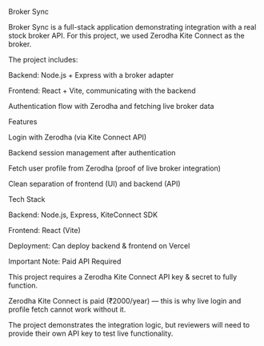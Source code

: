 Broker Sync

Broker Sync is a full-stack application demonstrating integration with a real stock broker API.
For this project, we used Zerodha Kite Connect as the broker.

The project includes:

Backend: Node.js + Express with a broker adapter

Frontend: React + Vite, communicating with the backend

Authentication flow with Zerodha and fetching live broker data

 Features

Login with Zerodha (via Kite Connect API)

Backend session management after authentication

Fetch user profile from Zerodha (proof of live broker integration)

Clean separation of frontend (UI) and backend (API)

 Tech Stack

Backend: Node.js, Express, KiteConnect SDK

Frontend: React (Vite)

Deployment: Can deploy backend & frontend on Vercel

 Important Note: Paid API Required

This project requires a Zerodha Kite Connect API key & secret to fully function.

Zerodha Kite Connect is paid (₹2000/year) — this is why live login and profile fetch cannot work without it.

The project demonstrates the integration logic, but reviewers will need to provide their own API key to test live functionality.
